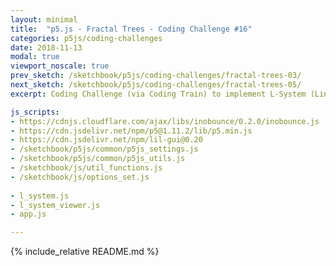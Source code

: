 ```yaml
---
layout: minimal
title:  "p5.js - Fractal Trees - Coding Challenge #16"
categories: p5js/coding-challenges
date: 2018-11-13
modal: true
viewport_noscale: true
prev_sketch: /sketchbook/p5js/coding-challenges/fractal-trees-03/
next_sketch: /sketchbook/p5js/coding-challenges/fractal-trees-05/
excerpt: Coding Challenge (via Coding Train) to implement L-System (Lindenmayer System) tree generation.

js_scripts:
- https://cdnjs.cloudflare.com/ajax/libs/inobounce/0.2.0/inobounce.js
- https://cdn.jsdelivr.net/npm/p5@1.11.2/lib/p5.min.js
- https://cdn.jsdelivr.net/npm/lil-gui@0.20
- /sketchbook/p5js/common/p5js_settings.js
- /sketchbook/p5js/common/p5js_utils.js
- /sketchbook/js/util_functions.js
- /sketchbook/js/options_set.js
    
- l_system.js
- l_system_viewer.js
- app.js

---
```


{% include_relative README.md %}
